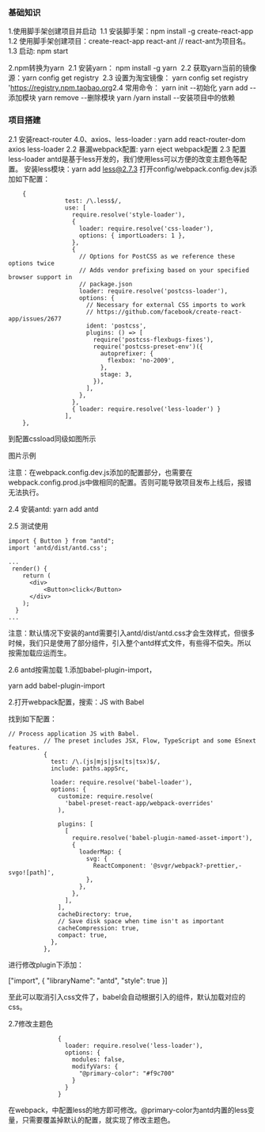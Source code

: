 ### 基础知识
1.使用脚手架创建项目并启动
​   1.1 安装脚手架：npm install -g create-react-app
​   1.2 使用脚手架创建项目：create-react-app react-ant          // react-ant为项目名。
​   1.3 启动: npm start


2.npm转换为yarn
​   2.1 安装yarn： npm install -g yarn
​   2.2 获取yarn当前的镜像源：yarn config get registry
​   2.3 设置为淘宝镜像： yarn config set registry 'https://registry.npm.taobao.org
​   2.4 常用命令：
    yarn init       --初始化
    yarn add        --添加模块
    yarn remove     --删除模块
    yarn /yarn install      --安装项目中的依赖


### 项目搭建
2.1 安装react-router 4.0、axios、less-loader  : yarn add react-router-dom axios less-loader
2.2 暴漏webpack配置: yarn eject
webpack配置
2.3 配置less-loader
​   antd是基于less开发的，我们使用less可以方便的改变主题色等配置。
​   安装less模块：yarn add less@2.7.3
​   打开config/webpack.config.dev.js添加如下配置：
```
    {
                test: /\.less$/,
                use: [
                  require.resolve('style-loader'),
                  {
                    loader: require.resolve('css-loader'),
                    options: { importLoaders: 1 },
                  },
                  {
                    // Options for PostCSS as we reference these options twice
                    // Adds vendor prefixing based on your specified browser support in
                    // package.json
                    loader: require.resolve('postcss-loader'),
                    options: {
                      // Necessary for external CSS imports to work
                      // https://github.com/facebook/create-react-app/issues/2677
                      ident: 'postcss',
                      plugins: () => [
                        require('postcss-flexbugs-fixes'),
                        require('postcss-preset-env')({
                          autoprefixer: {
                            flexbox: 'no-2009',
                          },
                          stage: 3,
                        }),
                      ],
                    },
                  },
                  { loader: require.resolve('less-loader') }
                ],
    },
```
到配置cssload同级如图所示


图片示例

注意：在webpack.config.dev.js添加的配置部分，也需要在webpack.config.prod.js中做相同的配置。否则可能导致项目发布上线后，报错无法执行。

2.4 安装antd:  yarn add antd

2.5 测试使用
```
import { Button } from "antd";
import 'antd/dist/antd.css';

...
 render() {
    return (
      <div>
          <Button>click</Button>
      </div>
    );
  }
...
```
注意：默认情况下安装的antd需要引入antd/dist/antd.css才会生效样式，但很多时候，我们只是使用了部分组件，引入整个antd样式文件，有些得不偿失。所以按需加载应运而生。

2.6 antd按需加载
1.添加babel-plugin-import，

yarn add babel-plugin-import

2.打开webpack配置，搜索：JS with Babel

找到如下配置：
```
// Process application JS with Babel.
          // The preset includes JSX, Flow, TypeScript and some ESnext features.
          {
            test: /\.(js|mjs|jsx|ts|tsx)$/,
            include: paths.appSrc,

            loader: require.resolve('babel-loader'),
            options: {
              customize: require.resolve(
                'babel-preset-react-app/webpack-overrides'
              ),

              plugins: [
                [
                  require.resolve('babel-plugin-named-asset-import'),
                  {
                    loaderMap: {
                      svg: {
                        ReactComponent: '@svgr/webpack?-prettier,-svgo![path]',
                      },
                    },
                  },
                ],
              ],
              cacheDirectory: true,
              // Save disk space when time isn't as important
              cacheCompression: true,
              compact: true,
            },
          },
```
进行修改plugin下添加：

["import", { "libraryName": "antd", "style": true }]

至此可以取消引入css文件了，babel会自动根据引入的组件，默认加载对应的css。

2.7修改主题色
```
              {
                loader: require.resolve('less-loader'),
                options: {
                  modules: false,
                  modifyVars: {
                    "@primary-color": "#f9c700"
                  }
                }
              }
```
在webpack，中配置less的地方即可修改。@primary-color为antd内置的less变量，只需要覆盖掉默认的配置，就实现了修改主题色。
